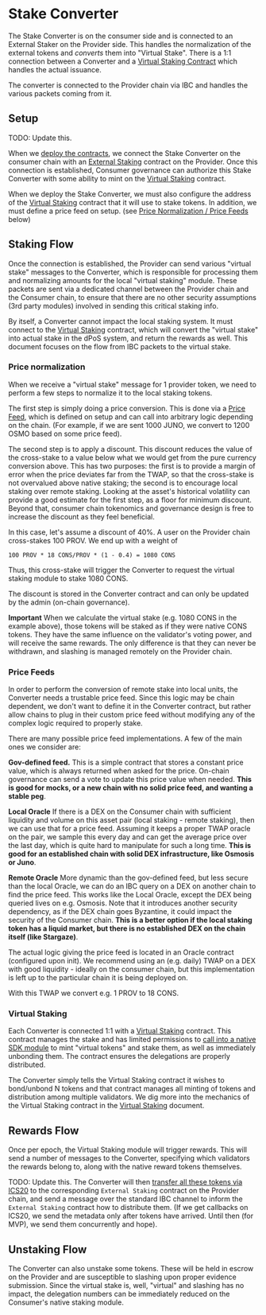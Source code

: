 # Stake Converter

The Stake Converter is on the consumer side and is connected to an External Staker on the Provider side.
This handles the normalization of the external tokens and _converts_ them into "Virtual Stake".
There is a 1:1 connection between a Converter and a [Virtual Staking Contract](./VirtualStaking.md)
which handles the actual issuance.

The converter is connected to the Provider chain via IBC and handles the various packets coming from it.

## Setup

TODO: Update this.

When we [deploy the contracts](../ibc/Overview.md#deployment), we connect the Stake Converter on the consumer
chain with an [External Staking](../provider/ExternalStaking.md) contract on the Provider. Once this
connection is established, Consumer governance can authorize this Stake Converter with some ability to mint
on the [Virtual Staking](./VirtualStaking.md) contract.

When we deploy the Stake Converter, we must also configure the address of the
[Virtual Staking](./VirtualStaking.md) contract that it will use to stake tokens.
In addition, we must define a price feed on setup.
(see [Price Normalization / Price Feeds](#price-feeds) below)

## Staking Flow

Once the connection is established, the Provider can send various "virtual stake" messages to the Converter,
which is responsible for processing them and normalizing amounts for the local "virtual staking" module. These
packets are sent via a dedicated channel between the Provider chain and the Consumer chain, to ensure
that there are no other security assumptions (3rd party modules) involved in sending this critical staking
info.

By itself, a Converter cannot impact the local staking system. It must connect to the [Virtual Staking](./VirtualStaking.md)
contract, which will convert the "virtual stake" into actual stake in the dPoS system, and return the rewards as well.
This document focuses on the flow from IBC packets to the virtual stake.

### Price normalization

When we receive a "virtual stake" message for 1 provider token, we need to perform a few steps to normalize it to the
local staking tokens.

The first step is simply doing a price conversion. This is done via a [Price Feed](#price-feeds), which is
defined on setup and can call into arbitrary logic depending on the chain. (For example,
if we are sent 1000 JUNO, we convert to 1200 OSMO based on some price feed).

The second step is to apply a discount. This discount reduces the value of the cross-stake to a value below what we would get from the pure
currency conversion above. This has two purposes: the first is to provide a margin of error when the price deviates far from the TWAP, so
that the cross-stake is not overvalued above native staking; the second is to encourage local staking over remote staking. Looking at the
asset's historical volatility can provide a good estimate for the first step, as a floor for minimum discount. Beyond that, consumer
chain tokenomics and governance design is free to increase the discount as they feel beneficial.

In this case, let's assume a discount of 40%. A user on the Provider chain cross-stakes 100 PROV. We end up with a weight of

`100 PROV * 18 CONS/PROV * (1 - 0.4) = 1080 CONS`

Thus, this cross-stake will trigger the Converter to request the virtual staking module to stake 1080 CONS.

The discount is stored in the Converter contract and can only be updated by the admin (on-chain governance).

**Important** When we calculate the virtual stake (e.g. 1080 CONS in the example above), those
tokens will be staked as if they were native CONS tokens. They have the same influence on the
validator's voting power, and will receive the same rewards. The only difference is that they
can never be withdrawn, and slashing is managed remotely on the Provider chain.

### Price Feeds

In order to perform the conversion of remote stake into local units, the Converter needs a
trustable price feed. Since this logic may be chain dependent, we don't want to define it in the Converter
contract, but rather allow chains to plug in their custom price feed without modifying any of
the complex logic required to properly stake.

There are many possible price feed implementations. A few of the main ones we consider are:

**Gov-defined feed.** This is a simple contract that stores a constant price value, which is always
returned when asked for the price. On-chain governance can send a vote to update this price
value when needed. **This is good for mocks, or a new chain with no solid price feed,
and wanting a stable peg**.

**Local Oracle** If there is a DEX on the Consumer chain with sufficient liquidity and volume
on this asset pair (local staking - remote staking), then we can use that for a price feed.
Assuming it keeps a proper TWAP oracle on the pair, we sample this every day and can get the average
price over the last day, which is quite hard to manipulate for such a long time.
**This is good for an established chain with solid DEX infrastructure, like Osmosis or Juno**.

**Remote Oracle** More dynamic than the gov-defined feed, but less secure than the local Oracle,
we can do an IBC query on a DEX on another chain to find the price feed. This works like the
Local Oracle, except the DEX being queried lives on e.g. Osmosis. Note that it introduces another
security dependency, as if the DEX chain goes Byzantine, it could impact the security of the Consumer
chain. **This is a better option if the local staking token has a liquid market, but there is
no established DEX on the chain itself (like Stargaze)**.

The actual logic giving the price feed is located in an Oracle contract (configured upon init).
We recommend using an (e.g. daily) TWAP on a DEX with good liquidity - ideally on the consumer chain,
but this implementation is left up to the particular chain it is being deployed on.

With this TWAP we convert e.g. 1 PROV to 18 CONS.

### Virtual Staking

Each Converter is connected 1:1 with a [Virtual Staking](./VirtualStaking.md) contract. This contract
manages the stake and has limited permissions to [call into a native SDK module](./GoModule.md)
to mint "virtual tokens" and stake them, as well as immediately unbonding them. The contract
ensures the delegations are properly distributed.

The Converter simply tells the Virtual Staking contract it wishes to bond/unbond N tokens
and that contract manages all minting of tokens and distribution among multiple validators.
We dig more into the mechanics of the Virtual Staking contract in the
[Virtual Staking](./VirtualStaking.md) document.

## Rewards Flow

Once per epoch, the Virtual Staking module will trigger rewards. This will send a number of
messages to the Converter, specifying which validators the rewards belong to, along with the
native reward tokens themselves.

TODO: Update this.
The Converter will then [transfer all these tokens via ICS20](../ibc/Overview.md) to the
corresponding `External Staking` contract on the Provider chain, and send a message over the
standard IBC channel to inform the `External Staking` contract how to distribute them.
(If we get callbacks on ICS20, we send the metadata only after tokens have arrived. Until then
(for MVP), we send them concurrently and hope).

## Unstaking Flow

The Converter can also unstake some tokens. These will be held in escrow on the Provider and
are susceptible to slashing upon proper evidence submission. Since the virtual stake is, well,
"virtual" and slashing has no impact, the delegation numbers can be immediately reduced
on the Consumer's native staking module.

